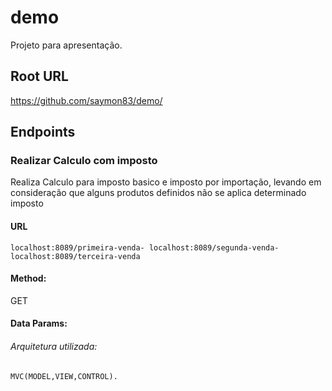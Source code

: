 # demo

Projeto para apresentação.

## Root URL

https://github.com/saymon83/demo/

## Endpoints

### Realizar Calculo com imposto


Realiza Calculo para imposto basico e imposto por importação, levando em consideração que alguns produtos definidos não se aplica determinado imposto

#### URL

``localhost:8089/primeira-venda-
localhost:8089/segunda-venda-
localhost:8089/terceira-venda``


#### Method:
GET

#### Data Params:



###### Arquitetura utilizada:

```MVC(MODEL,VIEW,CONTROL).```





